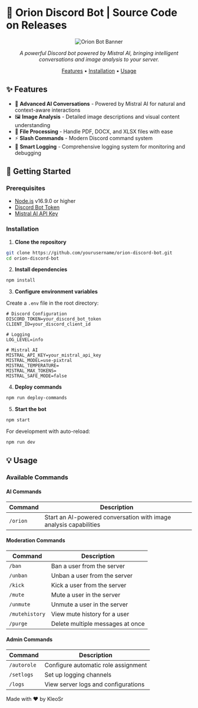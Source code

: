 # 🤖 Orion Discord Bot | Source Code on Releases

<div align="center">

![Orion Bot Banner](https://i.ibb.co/DW6MRff/0e288f8ba473130bcb190bdcb0ff93e9.png)

*A powerful Discord bot powered by Mistral AI, bringing intelligent conversations and image analysis to your server.*

[Features](#features) •
[Installation](#installation) •
[Usage](#usage) 

</div>

## ✨ Features

- 🧠 **Advanced AI Conversations** - Powered by Mistral AI for natural and context-aware interactions
- 🖼️ **Image Analysis** - Detailed image descriptions and visual content understanding
- 📄 **File Processing** - Handle PDF, DOCX, and XLSX files with ease
- ⚡ **Slash Commands** - Modern Discord command system
- 📝 **Smart Logging** - Comprehensive logging system for monitoring and debugging

## 🚀 Getting Started

### Prerequisites

- [Node.js](https://nodejs.org/) v16.9.0 or higher
- [Discord Bot Token](https://discord.com/developers/applications)
- [Mistral AI API Key](https://console.mistral.ai/)

### Installation

1. **Clone the repository**
```bash
git clone https://github.com/yourusername/orion-discord-bot.git
cd orion-discord-bot
```

2. **Install dependencies**
```bash
npm install
```

3. **Configure environment variables**
   
Create a `.env` file in the root directory:
```env
# Discord Configuration
DISCORD_TOKEN=your_discord_bot_token
CLIENT_ID=your_discord_client_id

# Logging
LOG_LEVEL=info

# Mistral AI
MISTRAL_API_KEY=your_mistral_api_key
MISTRAL_MODEL=use-pixtral
MISTRAL_TEMPERATURE=
MISTRAL_MAX_TOKENS=
MISTRAL_SAFE_MODE=false
```

4. **Deploy commands**
```bash
npm run deploy-commands
```

5. **Start the bot**
```bash
npm start
```

For development with auto-reload:
```bash
npm run dev
```

## 💡 Usage

### Available Commands

#### AI Commands
| Command | Description |
|---------|-------------|
| `/orion` | Start an AI-powered conversation with image analysis capabilities |

#### Moderation Commands
| Command | Description |
|---------|-------------|
| `/ban` | Ban a user from the server |
| `/unban` | Unban a user from the server |
| `/kick` | Kick a user from the server |
| `/mute` | Mute a user in the server |
| `/unmute` | Unmute a user in the server |
| `/mutehistory` | View mute history for a user |
| `/purge` | Delete multiple messages at once |

#### Admin Commands
| Command | Description |
|---------|-------------|
| `/autorole` | Configure automatic role assignment |
| `/setlogs` | Set up logging channels |
| `/logs` | View server logs and configurations |

Made with ❤️ by KleoSr
